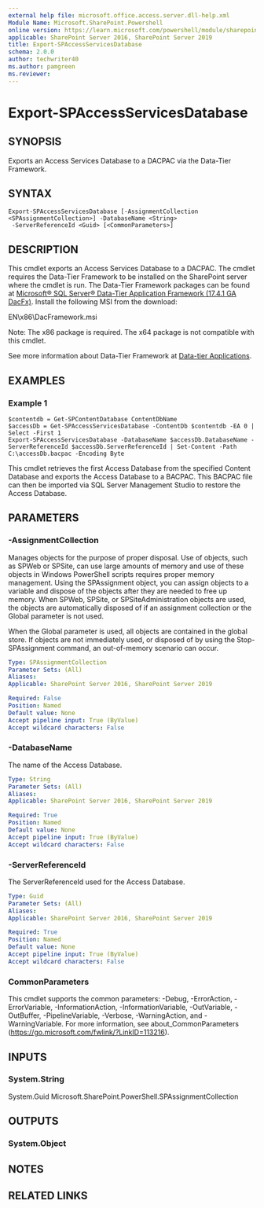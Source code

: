 ```yaml
---
external help file: microsoft.office.access.server.dll-help.xml
Module Name: Microsoft.SharePoint.Powershell
online version: https://learn.microsoft.com/powershell/module/sharepoint-server/export-spaccessservicesdatabase
applicable: SharePoint Server 2016, SharePoint Server 2019
title: Export-SPAccessServicesDatabase
schema: 2.0.0
author: techwriter40
ms.author: pamgreen
ms.reviewer:
---
```


# Export-SPAccessServicesDatabase

## SYNOPSIS
Exports an Access Services Database to a DACPAC via the Data-Tier Framework.

## SYNTAX

```
Export-SPAccessServicesDatabase [-AssignmentCollection <SPAssignmentCollection>] -DatabaseName <String>
 -ServerReferenceId <Guid> [<CommonParameters>]
```

## DESCRIPTION
This cmdlet exports an Access Services Database to a DACPAC. The cmdlet requires the Data-Tier Framework to be installed on the SharePoint server where the cmdlet is run. The Data-Tier Framework packages can be found at [Microsoft® SQL Server® Data-Tier Application Framework (17.4.1 GA DacFx)](https://www.microsoft.com/en-us/download/details.aspx?id=56508). Install the following MSI from the download:

EN\x86\DacFramework.msi

Note: The x86 package is required. The x64 package is not compatible with this cmdlet.

See more information about Data-Tier Framework at [Data-tier Applications](https://learn.microsoft.com/sql/relational-databases/data-tier-applications/data-tier-applications).

## EXAMPLES

### Example 1 
```
$contentdb = Get-SPContentDatabase ContentDbName
$accessDb = Get-SPAccessServicesDatabase -ContentDb $contentdb -EA 0 | Select -First 1
Export-SPAccessServicesDatabase -DatabaseName $accessDb.DatabaseName -ServerReferenceId $accessDb.ServerReferenceId | Set-Content -Path C:\accessDb.bacpac -Encoding Byte
```

This cmdlet retrieves the first Access Database from the specified Content Database and exports the Access Database to a BACPAC. This BACPAC file can then be imported via SQL Server Management Studio to restore the Access Database.

## PARAMETERS

### -AssignmentCollection
Manages objects for the purpose of proper disposal. Use of objects, such as SPWeb or SPSite, can use large amounts of memory and use of these objects in Windows PowerShell scripts requires proper memory management. Using the SPAssignment object, you can assign objects to a variable and dispose of the objects after they are needed to free up memory. When SPWeb, SPSite, or SPSiteAdministration objects are used, the objects are automatically disposed of if an assignment collection or the Global parameter is not used.

When the Global parameter is used, all objects are contained in the global store. If objects are not immediately used, or disposed of by using the Stop-SPAssignment command, an out-of-memory scenario can occur.

```yaml
Type: SPAssignmentCollection
Parameter Sets: (All)
Aliases: 
Applicable: SharePoint Server 2016, SharePoint Server 2019

Required: False
Position: Named
Default value: None
Accept pipeline input: True (ByValue)
Accept wildcard characters: False
```

### -DatabaseName
The name of the Access Database.

```yaml
Type: String
Parameter Sets: (All)
Aliases: 
Applicable: SharePoint Server 2016, SharePoint Server 2019

Required: True
Position: Named
Default value: None
Accept pipeline input: True (ByValue)
Accept wildcard characters: False
```

### -ServerReferenceId
The ServerReferenceId used for the Access Database.

```yaml
Type: Guid
Parameter Sets: (All)
Aliases: 
Applicable: SharePoint Server 2016, SharePoint Server 2019

Required: True
Position: Named
Default value: None
Accept pipeline input: True (ByValue)
Accept wildcard characters: False
```

### CommonParameters
This cmdlet supports the common parameters: -Debug, -ErrorAction, -ErrorVariable, -InformationAction, -InformationVariable, -OutVariable, -OutBuffer, -PipelineVariable, -Verbose, -WarningAction, and -WarningVariable. For more information, see about_CommonParameters (https://go.microsoft.com/fwlink/?LinkID=113216).

## INPUTS

### System.String
System.Guid
Microsoft.SharePoint.PowerShell.SPAssignmentCollection

## OUTPUTS

### System.Object

## NOTES

## RELATED LINKS
